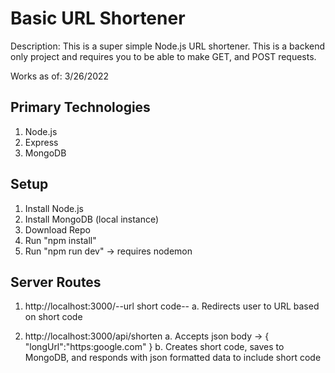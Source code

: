 # Basic URL Shortener

Description: This is a super simple Node.js URL shortener. This is a backend only project and requires you to be able to make GET, and POST requests.

Works as of: 3/26/2022

## Primary Technologies

1. Node.js
2. Express
3. MongoDB

## Setup

1. Install Node.js
2. Install MongoDB (local instance)
3. Download Repo
4. Run "npm install"
5. Run "npm run dev" -> requires nodemon

## Server Routes

1. http://localhost:3000/--url short code--
   a. Redirects user to URL based on short code

2. http://localhost:3000/api/shorten
   a. Accepts json body -> { "longUrl":"https:google.com" }
   b. Creates short code, saves to MongoDB, and responds with json formatted data to include short code
